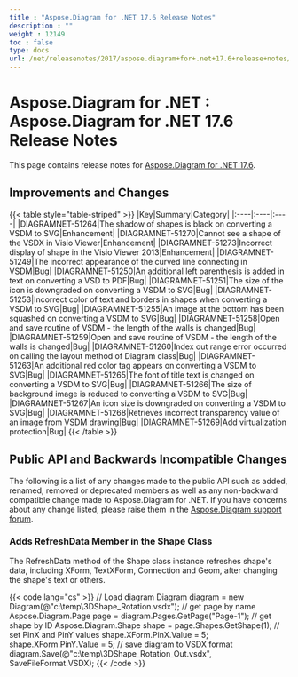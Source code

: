 ```yaml
---
title : "Aspose.Diagram for .NET 17.6 Release Notes" 
description : "" 
weight : 12149 
toc : false
type: docs
url: /net/releasenotes/2017/aspose.diagram+for+.net+17.6+release+notes/
---
```


# Aspose.Diagram for .NET : Aspose.Diagram for .NET 17.6 Release Notes


This page contains release notes for [Aspose.Diagram for .NET 17.6](https://www.nuget.org/packages/Aspose.Diagram/17.6.0).

## Improvements and Changes

{{< table style="table-striped" >}}
|Key|Summary|Category|
|:----|:----|:----|
|DIAGRAMNET-51264|The shadow of shapes is black on converting a VSDM to SVG|Enhancement|
|DIAGRAMNET-51270|Cannot see a shape of the VSDX in Visio Viewer|Enhancement|
|DIAGRAMNET-51273|Incorrect display of shape in the Visio Viewer 2013|Enhancement|
|DIAGRAMNET-51249|The incorrect appearance of the curved line connecting in VSDM|Bug|
|DIAGRAMNET-51250|An additional left parenthesis is added in text on converting a VSD to PDF|Bug|
|DIAGRAMNET-51251|The size of the icon is downgraded on converting a VSDM to SVG|Bug|
|DIAGRAMNET-51253|Incorrect color of text and borders in shapes when converting a VSDM to SVG|Bug|
|DIAGRAMNET-51255|An image at the bottom has been squashed on converting a VSDM to SVG|Bug|
|DIAGRAMNET-51258|Open and save routine of VSDM - the length of the walls is changed|Bug|
|DIAGRAMNET-51259|Open and save routine of VSDM - the length of the walls is changed|Bug|
|DIAGRAMNET-51260|Index out range error occurred on calling the layout method of Diagram class|Bug|
|DIAGRAMNET-51263|An additional red color tag appears on converting a VSDM to SVG|Bug|
|DIAGRAMNET-51265|The font of title text is changed on converting a VSDM to SVG|Bug|
|DIAGRAMNET-51266|The size of background image is reduced to converting a VSDM to SVG|Bug|
|DIAGRAMNET-51267|An icon size is downgraded on converting a VSDM to SVG|Bug|
|DIAGRAMNET-51268|Retrieves incorrect transparency value of an image from VSDM drawing|Bug|
|DIAGRAMNET-51269|Add virtualization protection|Bug|
{{< /table >}}

## Public API and Backwards Incompatible Changes

The following is a list of any changes made to the public API such as added, renamed, removed or deprecated members as well as any non-backward compatible change made to Aspose.Diagram for .NET. If you have concerns about any change listed, please raise them in the [Aspose.Diagram support forum](https://forum.aspose.com/c/diagram).

### Adds RefreshData Member in the Shape Class

The RefreshData method of the Shape class instance refreshes shape's data, including XForm, TextXForm, Connection and Geom, after changing the shape's text or others.

{{< code lang="cs" >}}
// Load diagram
Diagram diagram = new Diagram(@"c:\temp\3DShape_Rotation.vsdx");
// get page by name
Aspose.Diagram.Page page = diagram.Pages.GetPage("Page-1");
// get shape by ID
Aspose.Diagram.Shape shape = page.Shapes.GetShape(1);
// set PinX and PinY values
shape.XForm.PinX.Value = 5;
shape.XForm.PinY.Value = 5;
// save diagram to VSDX format
diagram.Save(@"c:\temp\3DShape_Rotation_Out.vsdx", SaveFileFormat.VSDX);
{{< /code >}}

